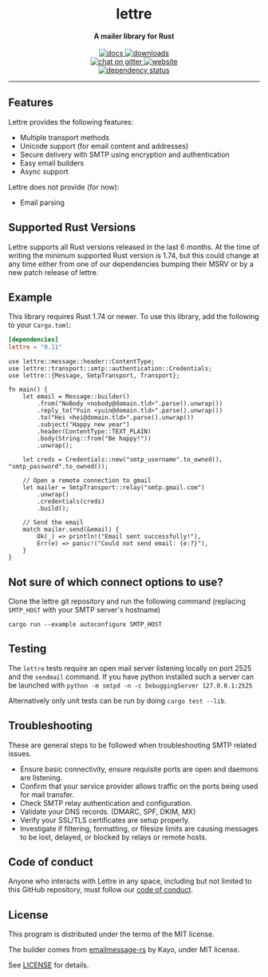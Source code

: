 <h1 align="center">lettre</h1>
<div align="center">
 <strong>
   A mailer library for Rust
 </strong>
</div>

<br />

<div align="center">
  <a href="https://docs.rs/lettre">
    <img src="https://docs.rs/lettre/badge.svg"
      alt="docs" />
  </a>
  <a href="https://crates.io/crates/lettre">
    <img src="https://img.shields.io/crates/d/lettre.svg"
      alt="downloads" />
  </a>
  <br />
  <a href="https://gitter.im/lettre/lettre">
    <img src="https://badges.gitter.im/lettre/lettre.svg"
      alt="chat on gitter" />
  </a>
  <a href="https://lettre.rs">
    <img src="https://img.shields.io/badge/visit-website-blueviolet"
      alt="website" />
  </a>
</div>

<div align="center">
  <a href="https://deps.rs/crate/lettre/0.11.16">
    <img src="https://deps.rs/crate/lettre/0.11.16/status.svg"
      alt="dependency status" />
  </a>
</div>

---

## Features

Lettre provides the following features:

* Multiple transport methods
* Unicode support (for email content and addresses)
* Secure delivery with SMTP using encryption and authentication
* Easy email builders
* Async support

Lettre does not provide (for now):

* Email parsing

## Supported Rust Versions

Lettre supports all Rust versions released in the last 6 months. At the time of writing
the minimum supported Rust version is 1.74, but this could change at any time either from
one of our dependencies bumping their MSRV or by a new patch release of lettre.

## Example

This library requires Rust 1.74 or newer.
To use this library, add the following to your `Cargo.toml`:

```toml
[dependencies]
lettre = "0.11"
```

```rust,no_run
use lettre::message::header::ContentType;
use lettre::transport::smtp::authentication::Credentials;
use lettre::{Message, SmtpTransport, Transport};

fn main() {
    let email = Message::builder()
        .from("NoBody <nobody@domain.tld>".parse().unwrap())
        .reply_to("Yuin <yuin@domain.tld>".parse().unwrap())
        .to("Hei <hei@domain.tld>".parse().unwrap())
        .subject("Happy new year")
        .header(ContentType::TEXT_PLAIN)
        .body(String::from("Be happy!"))
        .unwrap();

    let creds = Credentials::new("smtp_username".to_owned(), "smtp_password".to_owned());

    // Open a remote connection to gmail
    let mailer = SmtpTransport::relay("smtp.gmail.com")
        .unwrap()
        .credentials(creds)
        .build();

    // Send the email
    match mailer.send(&email) {
        Ok(_) => println!("Email sent successfully!"),
        Err(e) => panic!("Could not send email: {e:?}"),
    }
}
```

## Not sure of which connect options to use?

Clone the lettre git repository and run the following command (replacing `SMTP_HOST` with your SMTP server's hostname)

```shell
cargo run --example autoconfigure SMTP_HOST
```

## Testing

The `lettre` tests require an open mail server listening locally on port 2525 and the `sendmail` command. If you have python installed
such a server can be launched with `python -m smtpd -n -c DebuggingServer 127.0.0.1:2525`

Alternatively only unit tests can be run by doing `cargo test --lib`.

## Troubleshooting

These are general steps to be followed when troubleshooting SMTP related issues.

- Ensure basic connectivity, ensure requisite ports are open and daemons are listening.
- Confirm that your service provider allows traffic on the ports being used for mail transfer.
- Check SMTP relay authentication and configuration.
- Validate your DNS records. (DMARC, SPF, DKIM, MX)
- Verify your SSL/TLS certificates are setup properly.
- Investigate if filtering, formatting, or filesize limits are causing messages to be lost, delayed, or blocked by relays or remote hosts.

## Code of conduct

Anyone who interacts with Lettre in any space, including but not limited to
this GitHub repository, must follow our [code of conduct](https://github.com/lettre/lettre/blob/master/CODE_OF_CONDUCT.md).

## License

This program is distributed under the terms of the MIT license.

The builder comes from [emailmessage-rs](https://github.com/katyo/emailmessage-rs) by
Kayo, under MIT license.

See [LICENSE](./LICENSE) for details.
